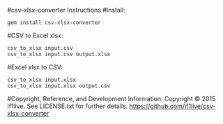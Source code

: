 #csv-xlsx-converter Instructions
#Install:
```
gem install csv-xlsx-converter
```
#CSV to Excel xlsx:
```
csv_to_xlsx input.csv
csv_to_xlsx input.csv output.xlsx
```
#Excel xlsx to CSV:
```
csv_to_xlsx input.xlsx
csv_to_xlsx input.xlsx output.csv
```
#Copyright, Reference, and Development Information:
Copyright © 2015 if1live. See LICENSE.txt for further details.
https://github.com/if1live/csv-xlsx-converter
